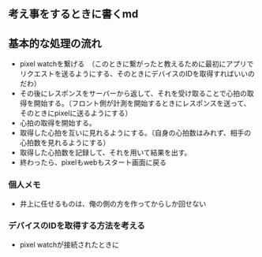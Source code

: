 ## 考え事をするときに書くmd

## 基本的な処理の流れ
- pixel watchを繋げる　（このときに繋がったと教えるために最初にアプリでリクエストを送るようにする、そのときにデバイスのIDを取得すればいいのだわ）
- その後にレスポンスをサーバーから返して、それを受け取ることで心拍の取得を開始する。（フロント側が計測を開始するときにレスポンスを送って、そのときにpixelに送るようにする）
- 心拍の取得を開始する。
- 取得した心拍を互いに見れるようにする。（自身の心拍数はみれず、相手の心拍数を見れるようにする）
- 取得した心拍数を記録して、それを用いて結果を出す。
- 終わったら、pixelもwebもスタート画面に戻る

### 個人メモ
- 井上に任せるものは、俺の側の方を作ってからしか回せない

### デバイスのIDを取得する方法を考える
- pixel watchが接続されたときに